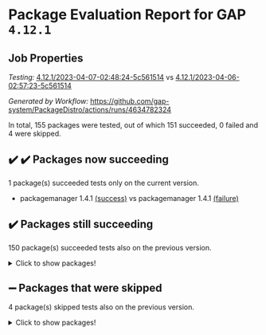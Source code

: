 # Package Evaluation Report for GAP `4.12.1`

## Job Properties

*Testing:* [4.12.1/2023-04-07-02:48:24-5c561514](https://github.com/gap-system/PackageDistro/blob/data/reports/4.12.1/2023-04-07-02:48:24-5c561514) vs [4.12.1/2023-04-06-02:57:23-5c561514](https://github.com/gap-system/PackageDistro/blob/data/reports/4.12.1/2023-04-06-02:57:23-5c561514)

*Generated by Workflow:* https://github.com/gap-system/PackageDistro/actions/runs/4634782324

In total, 155 packages were tested, out of which 151 succeeded, 0 failed and 4 were skipped.

## :heavy_check_mark: :heavy_check_mark: Packages now succeeding

1 package(s) succeeded tests only on the current version.
- packagemanager 1.4.1 [(success)](https://github.com/gap-system/PackageDistro/actions/runs/4634782324/jobs/8201471672) vs packagemanager 1.4.1 [(failure)](https://github.com/gap-system/PackageDistro/actions/runs/4624741189/jobs/8180086622)

## :heavy_check_mark: Packages still succeeding

150 package(s) succeeded tests also on the previous version.
<details><summary>Click to show packages!</summary>

- 4ti2interface 2023.02-04 [(success)](https://github.com/gap-system/PackageDistro/actions/runs/4634782324/jobs/8201461132)
- ace 5.6.2 [(success)](https://github.com/gap-system/PackageDistro/actions/runs/4634782324/jobs/8201461248)
- aclib 1.3.2 [(success)](https://github.com/gap-system/PackageDistro/actions/runs/4634782324/jobs/8201461348)
- agt 0.3.1 [(success)](https://github.com/gap-system/PackageDistro/actions/runs/4634782324/jobs/8201461443)
- alnuth 3.2.1 [(success)](https://github.com/gap-system/PackageDistro/actions/runs/4634782324/jobs/8201461530)
- anupq 3.3.0 [(success)](https://github.com/gap-system/PackageDistro/actions/runs/4634782324/jobs/8201461623)
- atlasrep 2.1.6 [(success)](https://github.com/gap-system/PackageDistro/actions/runs/4634782324/jobs/8201461716)
- autodoc 2022.10.20 [(success)](https://github.com/gap-system/PackageDistro/actions/runs/4634782324/jobs/8201461818)
- automata 1.15 [(success)](https://github.com/gap-system/PackageDistro/actions/runs/4634782324/jobs/8201461911)
- automgrp 1.3.2 [(success)](https://github.com/gap-system/PackageDistro/actions/runs/4634782324/jobs/8201462017)
- autpgrp 1.11 [(success)](https://github.com/gap-system/PackageDistro/actions/runs/4634782324/jobs/8201462132)
- cap 2023.04-01 [(success)](https://github.com/gap-system/PackageDistro/actions/runs/4634782324/jobs/8201462247)
- caratinterface 2.3.5 [(success)](https://github.com/gap-system/PackageDistro/actions/runs/4634782324/jobs/8201462335)
- cddinterface 2022.11.01 [(success)](https://github.com/gap-system/PackageDistro/actions/runs/4634782324/jobs/8201462439)
- circle 1.6.6 [(success)](https://github.com/gap-system/PackageDistro/actions/runs/4634782324/jobs/8201462512)
- classicpres 1.22 [(success)](https://github.com/gap-system/PackageDistro/actions/runs/4634782324/jobs/8201462848)
- cohomolo 1.6.11 [(success)](https://github.com/gap-system/PackageDistro/actions/runs/4634782324/jobs/8201463305)
- congruence 1.2.5 [(success)](https://github.com/gap-system/PackageDistro/actions/runs/4634782324/jobs/8201463427)
- corelg 1.56 [(success)](https://github.com/gap-system/PackageDistro/actions/runs/4634782324/jobs/8201463533)
- crime 1.6 [(success)](https://github.com/gap-system/PackageDistro/actions/runs/4634782324/jobs/8201463741)
- crisp 1.4.6 [(success)](https://github.com/gap-system/PackageDistro/actions/runs/4634782324/jobs/8201463901)
- crypting 0.10.4 [(success)](https://github.com/gap-system/PackageDistro/actions/runs/4634782324/jobs/8201464040)
- cryst 4.1.26 [(success)](https://github.com/gap-system/PackageDistro/actions/runs/4634782324/jobs/8201464138)
- crystcat 1.1.10 [(success)](https://github.com/gap-system/PackageDistro/actions/runs/4634782324/jobs/8201464237)
- ctbllib 1.3.5 [(success)](https://github.com/gap-system/PackageDistro/actions/runs/4634782324/jobs/8201464366)
- cubefree 1.19 [(success)](https://github.com/gap-system/PackageDistro/actions/runs/4634782324/jobs/8201464489)
- curlinterface 2.3.1 [(success)](https://github.com/gap-system/PackageDistro/actions/runs/4634782324/jobs/8201464595)
- cvec 2.8.1 [(success)](https://github.com/gap-system/PackageDistro/actions/runs/4634782324/jobs/8201464692)
- datastructures 0.3.0 [(success)](https://github.com/gap-system/PackageDistro/actions/runs/4634782324/jobs/8201464810)
- deepthought 1.0.6 [(success)](https://github.com/gap-system/PackageDistro/actions/runs/4634782324/jobs/8201464925)
- design 1.8 [(success)](https://github.com/gap-system/PackageDistro/actions/runs/4634782324/jobs/8201465035)
- difsets 2.3.1 [(success)](https://github.com/gap-system/PackageDistro/actions/runs/4634782324/jobs/8201465127)
- digraphs 1.6.2 [(success)](https://github.com/gap-system/PackageDistro/actions/runs/4634782324/jobs/8201465208)
- edim 1.3.7 [(success)](https://github.com/gap-system/PackageDistro/actions/runs/4634782324/jobs/8201465300)
- example 4.3.4 [(success)](https://github.com/gap-system/PackageDistro/actions/runs/4634782324/jobs/8201465384)
- examplesforhomalg 2023.02-04 [(success)](https://github.com/gap-system/PackageDistro/actions/runs/4634782324/jobs/8201465489)
- factint 1.6.3 [(success)](https://github.com/gap-system/PackageDistro/actions/runs/4634782324/jobs/8201465587)
- ferret 1.0.9 [(success)](https://github.com/gap-system/PackageDistro/actions/runs/4634782324/jobs/8201465709)
- fga 1.5.0 [(success)](https://github.com/gap-system/PackageDistro/actions/runs/4634782324/jobs/8201465788)
- fining 1.5.5 [(success)](https://github.com/gap-system/PackageDistro/actions/runs/4634782324/jobs/8201465905)
- float 1.0.3 [(success)](https://github.com/gap-system/PackageDistro/actions/runs/4634782324/jobs/8201465993)
- format 1.4.3 [(success)](https://github.com/gap-system/PackageDistro/actions/runs/4634782324/jobs/8201466053)
- forms 1.2.9 [(success)](https://github.com/gap-system/PackageDistro/actions/runs/4634782324/jobs/8201466142)
- fplsa 1.2.6 [(success)](https://github.com/gap-system/PackageDistro/actions/runs/4634782324/jobs/8201466229)
- fr 2.4.12 [(success)](https://github.com/gap-system/PackageDistro/actions/runs/4634782324/jobs/8201466336)
- francy 1.2.5 [(success)](https://github.com/gap-system/PackageDistro/actions/runs/4634782324/jobs/8201466419)
- fwtree 1.3 [(success)](https://github.com/gap-system/PackageDistro/actions/runs/4634782324/jobs/8201466494)
- gapdoc 1.6.6 [(success)](https://github.com/gap-system/PackageDistro/actions/runs/4634782324/jobs/8201466567)
- gauss 2023.02-04 [(success)](https://github.com/gap-system/PackageDistro/actions/runs/4634782324/jobs/8201466646)
- gaussforhomalg 2023.02-04 [(success)](https://github.com/gap-system/PackageDistro/actions/runs/4634782324/jobs/8201466743)
- gbnp 1.0.5 [(success)](https://github.com/gap-system/PackageDistro/actions/runs/4634782324/jobs/8201466837)
- generalizedmorphismsforcap 2023.03-01 [(success)](https://github.com/gap-system/PackageDistro/actions/runs/4634782324/jobs/8201466925)
- genss 1.6.8 [(success)](https://github.com/gap-system/PackageDistro/actions/runs/4634782324/jobs/8201467008)
- gradedmodules 2023.02-04 [(success)](https://github.com/gap-system/PackageDistro/actions/runs/4634782324/jobs/8201467108)
- gradedringforhomalg 2023.02-04 [(success)](https://github.com/gap-system/PackageDistro/actions/runs/4634782324/jobs/8201467177)
- grape 4.9.0 [(success)](https://github.com/gap-system/PackageDistro/actions/runs/4634782324/jobs/8201467249)
- groupoids 1.73 [(success)](https://github.com/gap-system/PackageDistro/actions/runs/4634782324/jobs/8201467328)
- grpconst 2.6.4 [(success)](https://github.com/gap-system/PackageDistro/actions/runs/4634782324/jobs/8201467409)
- guarana 0.96.3 [(success)](https://github.com/gap-system/PackageDistro/actions/runs/4634782324/jobs/8201467481)
- guava 3.18 [(success)](https://github.com/gap-system/PackageDistro/actions/runs/4634782324/jobs/8201467558)
- hap 1.54 [(success)](https://github.com/gap-system/PackageDistro/actions/runs/4634782324/jobs/8201467627)
- hapcryst 0.1.15 [(success)](https://github.com/gap-system/PackageDistro/actions/runs/4634782324/jobs/8201467706)
- hecke 1.5.3 [(success)](https://github.com/gap-system/PackageDistro/actions/runs/4634782324/jobs/8201467788)
- help 3.5 [(success)](https://github.com/gap-system/PackageDistro/actions/runs/4634782324/jobs/8201467864)
- homalg 2023.02-05 [(success)](https://github.com/gap-system/PackageDistro/actions/runs/4634782324/jobs/8201467956)
- homalgtocas 2023.02-04 [(success)](https://github.com/gap-system/PackageDistro/actions/runs/4634782324/jobs/8201468048)
- idrel 2.45 [(success)](https://github.com/gap-system/PackageDistro/actions/runs/4634782324/jobs/8201468149)
- images 1.3.1 [(success)](https://github.com/gap-system/PackageDistro/actions/runs/4634782324/jobs/8201468272)
- intpic 0.3.0 [(success)](https://github.com/gap-system/PackageDistro/actions/runs/4634782324/jobs/8201468372)
- io 4.8.1 [(success)](https://github.com/gap-system/PackageDistro/actions/runs/4634782324/jobs/8201468471)
- io_forhomalg 2023.02-04 [(success)](https://github.com/gap-system/PackageDistro/actions/runs/4634782324/jobs/8201468559)
- irredsol 1.4.4 [(success)](https://github.com/gap-system/PackageDistro/actions/runs/4634782324/jobs/8201468652)
- json 2.1.1 [(success)](https://github.com/gap-system/PackageDistro/actions/runs/4634782324/jobs/8201468763)
- jupyterkernel 1.5.0 [(success)](https://github.com/gap-system/PackageDistro/actions/runs/4634782324/jobs/8201468850)
- jupyterviz 1.5.6 [(success)](https://github.com/gap-system/PackageDistro/actions/runs/4634782324/jobs/8201468943)
- kan 1.35 [(success)](https://github.com/gap-system/PackageDistro/actions/runs/4634782324/jobs/8201469041)
- kbmag 1.5.11 [(success)](https://github.com/gap-system/PackageDistro/actions/runs/4634782324/jobs/8201469152)
- laguna 3.9.6 [(success)](https://github.com/gap-system/PackageDistro/actions/runs/4634782324/jobs/8201469247)
- liealgdb 2.2.1 [(success)](https://github.com/gap-system/PackageDistro/actions/runs/4634782324/jobs/8201469389)
- liepring 2.8 [(success)](https://github.com/gap-system/PackageDistro/actions/runs/4634782324/jobs/8201469476)
- liering 2.4.2 [(success)](https://github.com/gap-system/PackageDistro/actions/runs/4634782324/jobs/8201469593)
- linearalgebraforcap 2023.03-06 [(success)](https://github.com/gap-system/PackageDistro/actions/runs/4634782324/jobs/8201469690)
- localizeringforhomalg 2023.02-04 [(success)](https://github.com/gap-system/PackageDistro/actions/runs/4634782324/jobs/8201469771)
- loops 3.4.3 [(success)](https://github.com/gap-system/PackageDistro/actions/runs/4634782324/jobs/8201469867)
- lpres 1.0.3 [(success)](https://github.com/gap-system/PackageDistro/actions/runs/4634782324/jobs/8201469999)
- majoranaalgebras 1.5.1 [(success)](https://github.com/gap-system/PackageDistro/actions/runs/4634782324/jobs/8201470100)
- mapclass 1.4.6 [(success)](https://github.com/gap-system/PackageDistro/actions/runs/4634782324/jobs/8201470194)
- matgrp 0.70 [(success)](https://github.com/gap-system/PackageDistro/actions/runs/4634782324/jobs/8201470290)
- matricesforhomalg 2023.02-04 [(success)](https://github.com/gap-system/PackageDistro/actions/runs/4634782324/jobs/8201470374)
- modisom 2.5.4 [(success)](https://github.com/gap-system/PackageDistro/actions/runs/4634782324/jobs/8201470485)
- modulepresentationsforcap 2023.03-01 [(success)](https://github.com/gap-system/PackageDistro/actions/runs/4634782324/jobs/8201470572)
- modules 2023.02-04 [(success)](https://github.com/gap-system/PackageDistro/actions/runs/4634782324/jobs/8201470667)
- monoidalcategories 2023.03-04 [(success)](https://github.com/gap-system/PackageDistro/actions/runs/4634782324/jobs/8201470767)
- nconvex 2022.09-01 [(success)](https://github.com/gap-system/PackageDistro/actions/runs/4634782324/jobs/8201470877)
- nilmat 1.4.2 [(success)](https://github.com/gap-system/PackageDistro/actions/runs/4634782324/jobs/8201470979)
- nock 1.5 [(success)](https://github.com/gap-system/PackageDistro/actions/runs/4634782324/jobs/8201471097)
- normalizinterface 1.3.5 [(success)](https://github.com/gap-system/PackageDistro/actions/runs/4634782324/jobs/8201471199)
- nq 2.5.10 [(success)](https://github.com/gap-system/PackageDistro/actions/runs/4634782324/jobs/8201471299)
- numericalsgps 1.3.1 [(success)](https://github.com/gap-system/PackageDistro/actions/runs/4634782324/jobs/8201471384)
- openmath 11.5.3 [(success)](https://github.com/gap-system/PackageDistro/actions/runs/4634782324/jobs/8201471484)
- orb 4.9.0 [(success)](https://github.com/gap-system/PackageDistro/actions/runs/4634782324/jobs/8201471571)
- patternclass 2.4.3 [(success)](https://github.com/gap-system/PackageDistro/actions/runs/4634782324/jobs/8201471772)
- permut 2.0.4 [(success)](https://github.com/gap-system/PackageDistro/actions/runs/4634782324/jobs/8201471855)
- polenta 1.3.10 [(success)](https://github.com/gap-system/PackageDistro/actions/runs/4634782324/jobs/8201471954)
- polymaking 0.8.6 [(success)](https://github.com/gap-system/PackageDistro/actions/runs/4634782324/jobs/8201472042)
- primgrp 3.4.4 [(success)](https://github.com/gap-system/PackageDistro/actions/runs/4634782324/jobs/8201472124)
- profiling 2.5.2 [(success)](https://github.com/gap-system/PackageDistro/actions/runs/4634782324/jobs/8201472205)
- qpa 1.34 [(success)](https://github.com/gap-system/PackageDistro/actions/runs/4634782324/jobs/8201472299)
- quagroup 1.8.3 [(success)](https://github.com/gap-system/PackageDistro/actions/runs/4634782324/jobs/8201472411)
- radiroot 2.9 [(success)](https://github.com/gap-system/PackageDistro/actions/runs/4634782324/jobs/8201472516)
- rcwa 4.7.1 [(success)](https://github.com/gap-system/PackageDistro/actions/runs/4634782324/jobs/8201472595)
- rds 1.8 [(success)](https://github.com/gap-system/PackageDistro/actions/runs/4634782324/jobs/8201472684)
- recog 1.4.2 [(success)](https://github.com/gap-system/PackageDistro/actions/runs/4634782324/jobs/8201472763)
- repndecomp 1.3.0 [(success)](https://github.com/gap-system/PackageDistro/actions/runs/4634782324/jobs/8201472866)
- repsn 3.1.1 [(success)](https://github.com/gap-system/PackageDistro/actions/runs/4634782324/jobs/8201473002)
- resclasses 4.7.3 [(success)](https://github.com/gap-system/PackageDistro/actions/runs/4634782324/jobs/8201473102)
- ringsforhomalg 2023.02-05 [(success)](https://github.com/gap-system/PackageDistro/actions/runs/4634782324/jobs/8201473188)
- sco 2023.02-04 [(success)](https://github.com/gap-system/PackageDistro/actions/runs/4634782324/jobs/8201473263)
- scscp 2.4.1 [(success)](https://github.com/gap-system/PackageDistro/actions/runs/4634782324/jobs/8201473355)
- semigroups 5.2.1 [(success)](https://github.com/gap-system/PackageDistro/actions/runs/4634782324/jobs/8201473437)
- sglppow 2.3 [(success)](https://github.com/gap-system/PackageDistro/actions/runs/4634782324/jobs/8201473497)
- sgpviz 0.999.5 [(success)](https://github.com/gap-system/PackageDistro/actions/runs/4634782324/jobs/8201473561)
- simpcomp 2.1.14 [(success)](https://github.com/gap-system/PackageDistro/actions/runs/4634782324/jobs/8201473617)
- singular 2023.02.09 [(success)](https://github.com/gap-system/PackageDistro/actions/runs/4634782324/jobs/8201473688)
- sl2reps 1.1 [(success)](https://github.com/gap-system/PackageDistro/actions/runs/4634782324/jobs/8201473753)
- sla 1.5.3 [(success)](https://github.com/gap-system/PackageDistro/actions/runs/4634782324/jobs/8201473830)
- smallgrp 1.5.2 [(success)](https://github.com/gap-system/PackageDistro/actions/runs/4634782324/jobs/8201473924)
- smallsemi 0.6.13 [(success)](https://github.com/gap-system/PackageDistro/actions/runs/4634782324/jobs/8201474013)
- sonata 2.9.6 [(success)](https://github.com/gap-system/PackageDistro/actions/runs/4634782324/jobs/8201474098)
- sophus 1.27 [(success)](https://github.com/gap-system/PackageDistro/actions/runs/4634782324/jobs/8201474164)
- spinsym 1.5.2 [(success)](https://github.com/gap-system/PackageDistro/actions/runs/4634782324/jobs/8201474230)
- standardff 0.9.4 [(success)](https://github.com/gap-system/PackageDistro/actions/runs/4634782324/jobs/8201474311)
- symbcompcc 1.3.2 [(success)](https://github.com/gap-system/PackageDistro/actions/runs/4634782324/jobs/8201474373)
- thelma 1.3 [(success)](https://github.com/gap-system/PackageDistro/actions/runs/4634782324/jobs/8201474441)
- tomlib 1.2.9 [(success)](https://github.com/gap-system/PackageDistro/actions/runs/4634782324/jobs/8201474509)
- toolsforhomalg 2023.03-01 [(success)](https://github.com/gap-system/PackageDistro/actions/runs/4634782324/jobs/8201474573)
- toric 1.9.5 [(success)](https://github.com/gap-system/PackageDistro/actions/runs/4634782324/jobs/8201474656)
- toricvarieties 2022.07.13 [(success)](https://github.com/gap-system/PackageDistro/actions/runs/4634782324/jobs/8201474717)
- transgrp 3.6.3 [(success)](https://github.com/gap-system/PackageDistro/actions/runs/4634782324/jobs/8201474790)
- ugaly 4.0.3 [(success)](https://github.com/gap-system/PackageDistro/actions/runs/4634782324/jobs/8201474853)
- unipot 1.5 [(success)](https://github.com/gap-system/PackageDistro/actions/runs/4634782324/jobs/8201474923)
- unitlib 4.2.0 [(success)](https://github.com/gap-system/PackageDistro/actions/runs/4634782324/jobs/8201475009)
- utils 0.82 [(success)](https://github.com/gap-system/PackageDistro/actions/runs/4634782324/jobs/8201475077)
- uuid 0.7 [(success)](https://github.com/gap-system/PackageDistro/actions/runs/4634782324/jobs/8201475133)
- walrus 0.9991 [(success)](https://github.com/gap-system/PackageDistro/actions/runs/4634782324/jobs/8201475214)
- wedderga 4.10.3 [(success)](https://github.com/gap-system/PackageDistro/actions/runs/4634782324/jobs/8201475275)
- xmod 2.91 [(success)](https://github.com/gap-system/PackageDistro/actions/runs/4634782324/jobs/8201475341)
- xmodalg 1.23 [(success)](https://github.com/gap-system/PackageDistro/actions/runs/4634782324/jobs/8201475406)
- yangbaxter 0.10.3 [(success)](https://github.com/gap-system/PackageDistro/actions/runs/4634782324/jobs/8201475472)
- zeromqinterface 0.14 [(success)](https://github.com/gap-system/PackageDistro/actions/runs/4634782324/jobs/8201475532)
</details>

## :heavy_minus_sign: Packages that were skipped

4 package(s) skipped tests also on the previous version.
<details><summary>Click to show packages!</summary>

- browse 1.8.21 [(skipped)](https://github.com/gap-system/PackageDistro/actions/runs/4634782324/jobs/8201271246)
- itc 1.5.1 [(skipped)](https://github.com/gap-system/PackageDistro/actions/runs/4634782324/jobs/8201271246)
- polycyclic 2.16 [(skipped)](https://github.com/gap-system/PackageDistro/actions/runs/4634782324/jobs/8201271246)
- xgap 4.31 [(skipped)](https://github.com/gap-system/PackageDistro/actions/runs/4634782324/jobs/8201271246)
</details>

